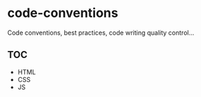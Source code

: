 # code-conventions
Code conventions, best practices, code writing quality control...

## TOC

* HTML
* CSS
* JS
